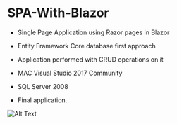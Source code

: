 # SPA-With-Blazor
- Single Page Application using Razor pages in Blazor
- Entity Framework Core database first approach
- Application performed with CRUD operations on it

- MAC Visual Studio 2017 Community 
- SQL Server 2008

- Final application.

![Alt Text](https://i2.wp.com/ankitsharmablogs.com/wp-content/uploads/2018/05/BlazorWithRazor.gif)
